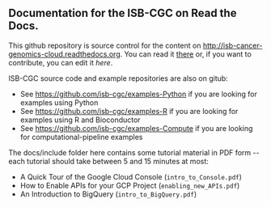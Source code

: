 ## Documentation for the ISB-CGC on Read the Docs.

This github repository is source control for the content on http://isb-cancer-genomics-cloud.readthedocs.org.  You can read it [there](http://isb-cancer-genomics-cloud.readthedocs.org) or, if you want to contribute, you can edit it *here*.

ISB-CGC source code and example repositories are also on gitub:
* See https://github.com/isb-cgc/examples-Python if you are looking for examples using Python
* See https://github.com/isb-cgc/examples-R if you are looking for examples using R and Bioconductor
* See https://github.com/isb-cgc/examples-Compute if you are looking for computational-pipeline examples

The docs/include folder here contains some tutorial material in PDF form -- each tutorial should take between 5 and 15 minutes at most:
* A Quick Tour of the Google Cloud Console (``intro_to_Console.pdf``)
* How to Enable APIs for your GCP Project (``enabling_new_APIs.pdf``)
* An Introduction to BigQuery (``intro_to_BigQuery.pdf``)

